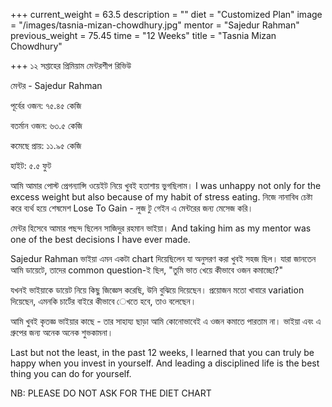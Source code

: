 +++
current_weight = 63.5
description = ""
diet = "Customized Plan"
image = "/images/tasnia-mizan-chowdhury.jpg"
mentor = "Sajedur Rahman"
previous_weight = 75.45
time = "12 Weeks"
title = "Tasnia Mizan Chowdhury"

+++
১২ সপ্তাহের প্রিমিয়াম মেন্টরশীপ রিভিউ

মেন্টর - Sajedur Rahman

পূর্বের ওজন: ৭৫.৪৫ কেজি

বতর্মান ওজন: ৬৩.৫ কেজি

কমেছে প্রায়: ১১.৯৫ কেজি

হাইট: ৫.৫ ফুট

আমি আমার পোস্ট প্রেগন্যান্সি ওয়েইট নিয়ে খুবই হতাশায় ভুগছিলাম। I was unhappy not only for the excess weight but also because of my habit of stress eating. নিজে নানাবিধ চেষ্টা করে ব্যর্থ হয়ে শেষমেশ Lose To Gain - লুজ টু গেইন এ মেন্টরের জন্য মেসেজ করি।

মেন্টর হিসেবে আমার পছন্দ ছিলেন সাজিদুর রহমান ভাইয়া। And taking him as my mentor was one of the best decisions I have ever made.

Sajedur Rahman ভাইয়া এমন একটা chart দিয়েছিলেন যা অনুসরণ করা খুবই সহজ ছিল। যারা জানতেন আমি ডায়েটে, তাদের common question-ই ছিল, "তুমি ভাত খেয়ে কীভাবে ওজন কমাচ্ছো?"

যখনই ভাইয়াকে ডায়েট নিয়ে কিছু জিজ্ঞেস করেছি, উনি বুঝিয়ে দিয়েছেন। প্রয়োজন মতো খাবারে variation দিয়েছেন, এমনকি চার্টের বাইরে কীভাবে েখতে হবে, তাও বলেছেন।

আমি খুবই কৃতজ্ঞ ভাইয়ার কাছে - তার সাহায্য ছাড়া আমি কোনোভাবেই এ ওজন কমাতে পারতাম না। ভাইয়া এবং এ গ্রুপের জন্য অনেক অনেক শুভকামনা।

Last but not the least, in the past 12 weeks, I learned that you can truly be happy when you invest in yourself. And leading a disciplined life is the best thing you can do for yourself.

NB: PLEASE DO NOT ASK FOR THE DIET CHART